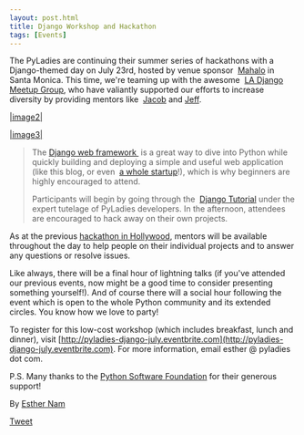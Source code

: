 ```yaml
---
layout: post.html
title: Django Workshop and Hackathon
tags: [Events]
---
```


The PyLadies are continuing their summer series of hackathons with a Django-themed day on July 23rd, hosted by venue sponsor 
[Mahalo](http://mahalo.com) in Santa Monica. This time, we're teaming up with the awesome  [LA Django Meetup Group](http://www.meetup.com/ladjango/), who have valiantly supported our efforts to increase diversity by providing mentors like  [Jacob](http://twitter.com/jacobburch) and [Jeff](http://twitter.com/jeffschenck).

[|image2|](http://mahalo.com/)

[|image3|](http://djangopony.com/)

> The [Django web framework ](static/admin/blog/blogpost/add/www.djangoproject.com) is a
> great way to dive into Python while quickly building and deploying a
> simple and useful web application (like this blog, or even  [a whole startup](http://www.women2.org/from-web-designer-to-django-webapp-developer-tracy-osborn-launches-weddinginvitelove/)!),
> which is why beginners are highly encouraged to attend.
>
> Participants will begin by going through the  [Django Tutorial](https://docs.djangoproject.com/en/1.3/intro/tutorial01/) under
> the expert tutelage of PyLadies developers. In the afternoon,
> attendees are encouraged to hack away on their own projects.

As at the previous [hackathon in Hollywood](static/blog/recap-june-2011-hollywood-hackathon-at-border-stylo), mentors will be available throughout the day to help people on their individual projects and to answer any questions or resolve issues.

Like always, there will be a final hour of lightning talks (if you've attended our previous events, now might be a good time to consider presenting something yourself!). And of course there will a social hour following the event which is open to the whole Python community and its extended circles. You know how we love to party!

To register for this low-cost workshop (which includes breakfast, lunch and dinner), visit [http://pyladies-django-july.eventbrite.com](http://pyladies-django-july.eventbrite.com). For more information, email esther @ pyladies dot com.

P.S. Many thanks to the [Python Software Foundation](http://python.org/psf) for their generous support!

By [Esther Nam](http://twitter.com/estherbester "Estherbester | Twitter")

[Tweet](http://twitter.com/share)
